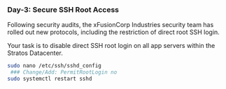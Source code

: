 ### Day-3: Secure SSH Root Access

Following security audits, the xFusionCorp Industries security team has rolled out new protocols, including the restriction of direct root SSH login.

Your task is to disable direct SSH root login on all app servers within the Stratos Datacenter.

```bash
sudo nano /etc/ssh/sshd_config
 ### Change/Add: PermitRootLogin no
sudo systemctl restart sshd

```
